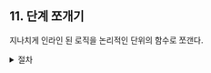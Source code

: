 ## 11. 단계 쪼개기

지나치게 인라인 된 로직을 논리적인 단위의 함수로 쪼갠다.

<details>
<summary>절차</summary>

1. 논리적인 단위로 기존 로직을 분석한다. <br />
2. 로직을 분석하여 독립 함수로 추출하고 테스트한다. <br />
3. 중간 데이터 구조를 작성하여 독립 함수의 파라미터로 추가한다.

</details>